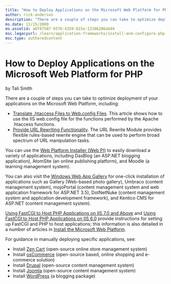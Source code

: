 ```yaml
---
title: "How to Deploy Applications on the Microsoft Web Platform for PHP"
author: rick-anderson
description: "There are a couple of steps you can take to optimize deployment of your applications on the Microsoft Web Platform, including: Translate .htaccess Files to W..."
ms.date: 11/15/2009
ms.assetid: a0f87507-9376-4359-815e-12386286abd4
msc.legacyurl: /learn/application-frameworks/install-and-configure-php-applications-on-iis/how-to-deploy-applications-on-the-microsoft-web-platform-for-php
msc.type: authoredcontent
---
```

# How to Deploy Applications on the Microsoft Web Platform for PHP

by Tali Smith

There are a couple of steps you can take to optimize deployment of your applications on the Microsoft Web Platform, including:

- [Translate .htaccess Files to Web.config Files](translate-htaccess-content-to-iis-webconfig.md). This article shows how to use the IIS web.config file for the functions performed by the Apache .htaccess functions.
- [Provide URL Rewriting Functionality](provide-url-rewriting-functionality.md). The URL Rewrite Module provides flexible rules-based rewrite engine that can be used to perform broad spectrum of URL manipulation tasks.

You can use the [Web Platform Installer (Web PI)](https://www.microsoft.com/web/Downloads/platform.aspx) to easily download a variety of applications, including DasBlog (an ASP.NET blogging application), AtomSite (an online publishing platform), and Moodle (a learning management system).

You can also visit the [Windows Web App Gallery](https://www.microsoft.com/web/gallery/) for one-click installation of applications such as Gallery (Web-based photo gallery), Umbraco (content management system), mojoPortal (content management system and web application framework for ASP.NET 3.5), DotNetNuke (content management system and application development framework), and Kentico CMS for ASP.NET (content management system).

[Using FastCGI to Host PHP Applications on IIS 7.0 and Above](using-fastcgi-to-host-php-applications-on-iis.md) and [Using FastCGI to Host PHP Applications on IIS 6.0](using-fastcgi-to-host-php-applications-on-iis-60.md) provide instructions for setting up FastCGI and PHP to host applications; this information is also detailed in a number of articles in [Install the Microsoft Web Platform](../install-and-configure-php-on-iis/index.md).

For guidance in manually deploying specific applications, see:

- Install [Zen Cart](install-zen-cart-on-iis.md) (open-source online store management system)
- Install [osCommerce](install-oscommerce-on-iis.md) (open-source based, online shopping and e-commerce solution)
- Install [Drupal](install-drupal-on-iis.md) (open-source content management system)
- Install [Joomla](install-joomla-on-iis.md) (open-source content management system)
- Install [WordPress](install-wordpress-on-iis.md) (a blogging package)
